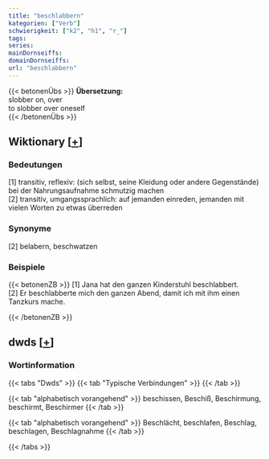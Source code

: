```yaml
---
title: "beschlabbern"
kategorien: ["Verb"]
schwierigkeit: ["k2", "h1", "r_"]
tags:
series:
mainDornseiffs:
domainDornseiffs:
url: "beschlabbern"
---
```


{{< betonenÜbs >}}
**Übersetzung:**  
slobber on, over  
to slobber  over oneself  
{{< /betonenÜbs >}}

## Wiktionary [[+](https://de.wiktionary.org/wiki/beschlabbern)]

### Bedeutungen
[1] transitiv, reflexiv: (sich selbst, seine Kleidung oder andere Gegenstände) bei der Nahrungsaufnahme schmutzig machen  
[2] transitiv, umgangssprachlich: auf jemanden einreden, jemanden mit vielen Worten zu etwas überreden  

### Synonyme
[2] belabern, beschwatzen  

### Beispiele
{{< betonenZB >}}
[1] Jana hat den ganzen Kinderstuhl beschlabbert.  
[2] Er beschlabberte mich den ganzen Abend, damit ich mit ihm einen Tanzkurs mache.  

{{< /betonenZB >}}


## dwds [[+](https://www.dwds.de/wb/beschlabbern)]

### Wortinformation
{{< tabs "Dwds" >}}
{{< tab "Typische Verbindungen" >}}
{{< /tab >}}

{{< tab "alphabetisch vorangehend" >}}
beschissen, Beschiß, Beschirmung, beschirmt, Beschirmer
{{< /tab >}}

{{< tab "alphabetisch vorangehend" >}}
Beschlächt, beschlafen, Beschlag, beschlagen, Beschlagnahme
{{< /tab >}}

{{< /tabs >}}

